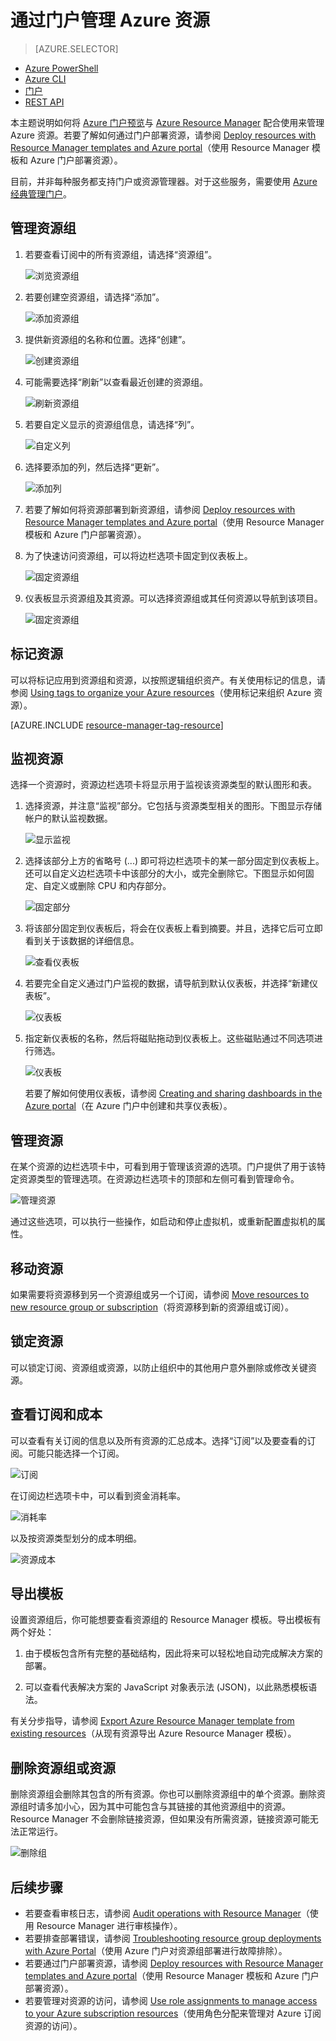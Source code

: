 <properties 
	pageTitle="使用 Azure 门户管理 Azure 资源 | Azure" 
	description="使用 Azure 门户和 Azure Resource Manager 来管理资源。说明如何使用仪表板和磁贴来资源监视。" 
	services="azure-resource-manager,azure-portal" 
	documentationCenter="" 
	authors="tfitzmac" 
	manager="timlt" 
	editor="tysonn"/>

<tags 
	ms.service="azure-resource-manager" 
	ms.workload="multiple" 
	ms.tgt_pltfrm="na" 
	ms.devlang="na" 
	ms.topic="article" 
	ms.date="09/12/2016" 
	wacn.date="10/17/2016" 
	ms.author="tomfitz"/>  


# 通过门户管理 Azure 资源

> [AZURE.SELECTOR]
- [Azure PowerShell](/documentation/articles/powershell-azure-resource-manager/)
- [Azure CLI](/documentation/articles/xplat-cli-azure-resource-manager/)
- [门户](/documentation/articles/resource-group-portal/)
- [REST API](/documentation/articles/resource-manager-rest-api/)

本主题说明如何将 [Azure 门户预览](https://portal.azure.cn)与 [Azure Resource Manager](/documentation/articles/resource-group-overview/) 配合使用来管理 Azure 资源。若要了解如何通过门户部署资源，请参阅 [Deploy resources with Resource Manager templates and Azure portal](/documentation/articles/resource-group-template-deploy-portal/)（使用 Resource Manager 模板和 Azure 门户部署资源）。

目前，并非每种服务都支持门户或资源管理器。对于这些服务，需要使用 [Azure 经典管理门户](https://manage.windowsazure.cn)。

## 管理资源组

1. 若要查看订阅中的所有资源组，请选择“资源组”。

    ![浏览资源组](./media/resource-group-portal/browse-groups.png)  


1. 若要创建空资源组，请选择“添加”。

    ![添加资源组](./media/resource-group-portal/add-resource-group.png)  


1. 提供新资源组的名称和位置。选择“创建”。

    ![创建资源组](./media/resource-group-portal/create-empty-group.png)  


1. 可能需要选择“刷新”以查看最近创建的资源组。

    ![刷新资源组](./media/resource-group-portal/refresh-resource-groups.png)  


1. 若要自定义显示的资源组信息，请选择“列”。

    ![自定义列](./media/resource-group-portal/select-columns.png)  


1. 选择要添加的列，然后选择“更新”。

    ![添加列](./media/resource-group-portal/add-columns.png)  


1. 若要了解如何将资源部署到新资源组，请参阅 [Deploy resources with Resource Manager templates and Azure portal](/documentation/articles/resource-group-template-deploy-portal/)（使用 Resource Manager 模板和 Azure 门户部署资源）。

1. 为了快速访问资源组，可以将边栏选项卡固定到仪表板上。

    ![固定资源组](./media/resource-group-portal/pin-group.png)  


1. 仪表板显示资源组及其资源。可以选择资源组或其任何资源以导航到该项目。

    ![固定资源组](./media/resource-group-portal/show-resource-group-dashboard.png)  


## 标记资源

可以将标记应用到资源组和资源，以按照逻辑组织资产。有关使用标记的信息，请参阅 [Using tags to organize your Azure resources](/documentation/articles/resource-group-using-tags/)（使用标记来组织 Azure 资源）。

[AZURE.INCLUDE [resource-manager-tag-resource](../../includes/resource-manager-tag-resources.md)]

## 监视资源

选择一个资源时，资源边栏选项卡将显示用于监视该资源类型的默认图形和表。

1. 选择资源，并注意“监视”部分。它包括与资源类型相关的图形。下图显示存储帐户的默认监视数据。

    ![显示监视](./media/resource-group-portal/show-monitoring.png)  


1. 选择该部分上方的省略号 (...) 即可将边栏选项卡的某一部分固定到仪表板上。还可以自定义边栏选项卡中该部分的大小，或完全删除它。下图显示如何固定、自定义或删除 CPU 和内存部分。

    ![固定部分](./media/resource-group-portal/pin-cpu-section.png)  


1. 将该部分固定到仪表板后，将会在仪表板上看到摘要。并且，选择它后可立即看到关于该数据的详细信息。

    ![查看仪表板](./media/resource-group-portal/view-startboard.png)  


1. 若要完全自定义通过门户监视的数据，请导航到默认仪表板，并选择“新建仪表板”。

    ![仪表板](./media/resource-group-portal/dashboard.png)  


1. 指定新仪表板的名称，然后将磁贴拖动到仪表板上。这些磁贴通过不同选项进行筛选。

    ![仪表板](./media/resource-group-portal/create-dashboard.png)  


     若要了解如何使用仪表板，请参阅 [Creating and sharing dashboards in the Azure portal](/documentation/articles/azure-portal-dashboards/)（在 Azure 门户中创建和共享仪表板）。

## 管理资源

在某个资源的边栏选项卡中，可看到用于管理该资源的选项。门户提供了用于该特定资源类型的管理选项。在资源边栏选项卡的顶部和左侧可看到管理命令。

![管理资源](./media/resource-group-portal/manage-resources.png)  


通过这些选项，可以执行一些操作，如启动和停止虚拟机，或重新配置虚拟机的属性。

## 移动资源

如果需要将资源移到另一个资源组或另一个订阅，请参阅 [Move resources to new resource group or subscription](/documentation/articles/resource-group-move-resources/)（将资源移到新的资源组或订阅）。

## 锁定资源

可以锁定订阅、资源组或资源，以防止组织中的其他用户意外删除或修改关键资源。

## 查看订阅和成本

可以查看有关订阅的信息以及所有资源的汇总成本。选择“订阅”以及要查看的订阅。可能只能选择一个订阅。

![订阅](./media/resource-group-portal/select-subscription.png)  


在订阅边栏选项卡中，可以看到资金消耗率。

![消耗率](./media/resource-group-portal/burn-rate.png)  


以及按资源类型划分的成本明细。

![资源成本](./media/resource-group-portal/cost-by-resource.png)  


## 导出模板

设置资源组后，你可能想要查看资源组的 Resource Manager 模板。导出模板有两个好处：

1. 由于模板包含所有完整的基础结构，因此将来可以轻松地自动完成解决方案的部署。

2. 可以查看代表解决方案的 JavaScript 对象表示法 (JSON)，以此熟悉模板语法。

有关分步指导，请参阅 [Export Azure Resource Manager template from existing resources](/documentation/articles/resource-manager-export-template/)（从现有资源导出 Azure Resource Manager 模板）。

## 删除资源组或资源

删除资源组会删除其包含的所有资源。你也可以删除资源组中的单个资源。删除资源组时请多加小心，因为其中可能包含与其链接的其他资源组中的资源。Resource Manager 不会删除链接资源，但如果没有所需资源，链接资源可能无法正常运行。

![删除组](./media/resource-group-portal/delete-group.png)  



## 后续步骤

- 若要查看审核日志，请参阅 [Audit operations with Resource Manager](/documentation/articles/resource-group-audit/)（使用 Resource Manager 进行审核操作）。
- 若要排查部署错误，请参阅 [Troubleshooting resource group deployments with Azure Portal](/documentation/articles/resource-manager-troubleshoot-deployments-portal/)（使用 Azure 门户对资源组部署进行故障排除）。
- 若要通过门户部署资源，请参阅 [Deploy resources with Resource Manager templates and Azure portal](/documentation/articles/resource-group-template-deploy-portal/)（使用 Resource Manager 模板和 Azure 门户部署资源）。
- 若要管理对资源的访问，请参阅 [Use role assignments to manage access to your Azure subscription resources](/documentation/articles/role-based-access-control-configure/)（使用角色分配来管理对 Azure 订阅资源的访问）。

<!---HONumber=Mooncake_1010_2016-->